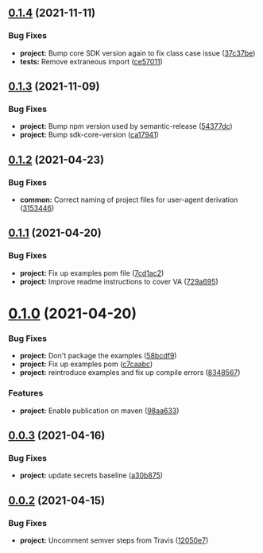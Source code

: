 ## [0.1.4](https://github.com/IBM/container-registry-java-sdk/compare/0.1.3...0.1.4) (2021-11-11)


### Bug Fixes

* **project:** Bump core SDK version again to fix class case issue ([37c37be](https://github.com/IBM/container-registry-java-sdk/commit/37c37be6b9c1abe41518cb759a541f294d6eeff8))
* **tests:** Remove extraneous import ([ce57011](https://github.com/IBM/container-registry-java-sdk/commit/ce57011a3c5fc2f1240ae19fcc7b0d3776f32438))

## [0.1.3](https://github.com/IBM/container-registry-java-sdk/compare/0.1.2...0.1.3) (2021-11-09)


### Bug Fixes

* **project:** Bump npm version used by semantic-release ([54377dc](https://github.com/IBM/container-registry-java-sdk/commit/54377dc38988605da5f52da8eec876cf183e4528))
* **project:** Bump sdk-core-version ([ca17941](https://github.com/IBM/container-registry-java-sdk/commit/ca17941cf728027c09e230feb7d1bf3bf1862490))

## [0.1.2](https://github.com/IBM/container-registry-java-sdk/compare/0.1.1...0.1.2) (2021-04-23)


### Bug Fixes

* **common:** Correct naming of project files for user-agent derivation ([3153446](https://github.com/IBM/container-registry-java-sdk/commit/3153446b6b0f06fd63d9041d3d1832ad25a8208a))

## [0.1.1](https://github.com/IBM/container-registry-java-sdk/compare/0.1.0...0.1.1) (2021-04-20)


### Bug Fixes

* **project:** Fix up examples pom file ([7cd1ac2](https://github.com/IBM/container-registry-java-sdk/commit/7cd1ac2d7dcd7ff8e81c2f50cd9d53c6cfd68086))
* **project:** Improve readme instructions to cover VA ([729a695](https://github.com/IBM/container-registry-java-sdk/commit/729a6958562d6074a18a635c173d2435cc6c576e))

# [0.1.0](https://github.com/IBM/container-registry-java-sdk/compare/0.0.3...0.1.0) (2021-04-20)


### Bug Fixes

* **project:** Don't package the examples ([58bcdf9](https://github.com/IBM/container-registry-java-sdk/commit/58bcdf99c7546ebd2e9f1a1018facc28a3a00a16))
* **project:** Fix up examples pom ([c7caabc](https://github.com/IBM/container-registry-java-sdk/commit/c7caabcd33df0605a3ff22cd3c5f14c40109fd30))
* **project:** reintroduce examples and fix up compile errors ([8348567](https://github.com/IBM/container-registry-java-sdk/commit/83485676fef6d07589da3aec1be08a3ac8508997))


### Features

* **project:** Enable publication on maven ([98aa633](https://github.com/IBM/container-registry-java-sdk/commit/98aa6336626d5965bcfb9caebb0f3ca2d4ec8adc))

## [0.0.3](https://github.com/IBM/container-registry-java-sdk/compare/0.0.2...0.0.3) (2021-04-16)


### Bug Fixes

* **project:** update secrets baseline ([a30b875](https://github.com/IBM/container-registry-java-sdk/commit/a30b87558b952b26a8a54d1c54a3e55792810180))

## [0.0.2](https://github.com/IBM/container-registry-java-sdk/compare/v0.0.1...0.0.2) (2021-04-15)


### Bug Fixes

* **project:** Uncomment semver steps from Travis ([12050e7](https://github.com/IBM/container-registry-java-sdk/commit/12050e778d98786add7be8ee1606f936f4e04b7f))
